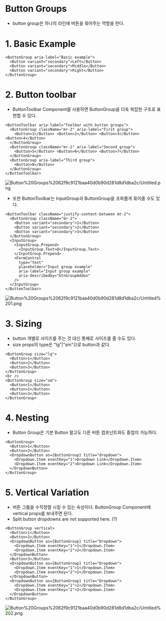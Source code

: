 # Button Groups

- button group은 하나의 라인에 버튼을 묶어주는 역할을 한다.

# 1. Basic Example

```tsx
<ButtonGroup aria-label="Basic example">
  <Button variant="secondary">Left</Button>
  <Button variant="secondary">Middle</Button>
  <Button variant="secondary">Right</Button>
</ButtonGroup>
```

# 2. Button toolbar

- ButtonToolbar Component를 사용하면 ButtonGroup을 더욱 복잡한 구조로 표현할 수 있다.

```tsx
<ButtonToolbar aria-label="Toolbar with button groups">
  <ButtonGroup className="mr-2" aria-label="First group">
    <Button>1</Button> <Button>2</Button> <Button>3</Button> <Button>4</Button>
  </ButtonGroup>
  <ButtonGroup className="mr-2" aria-label="Second group">
    <Button>5</Button> <Button>6</Button> <Button>7</Button>
  </ButtonGroup>
  <ButtonGroup aria-label="Third group">
    <Button>8</Button>
  </ButtonGroup>
</ButtonToolbar>
```

![Button%20Groups%2062f9c9121baa40d0b90d281d8d1dba2c/Untitled.png](Button%20Groups%2062f9c9121baa40d0b90d281d8d1dba2c/Untitled.png)

- 또한 ButtonToolbar는 InputGroup과 ButtonGroup을 조화롭게 묶어줄 수도 있다.

```tsx
<ButtonToolbar className="justify-content-between mt-2">
  <ButtonGroup className="mr-2">
    <Button variant="secondary">1</Button>
    <Button variant="secondary">2</Button>
    <Button variant="secondary">3</Button>
  </ButtonGroup>
  <InputGroup>
    <InputGroup.Prepend>
      <InputGroup.Text>@</InputGroup.Text>
    </InputGroup.Prepend>
    <FormControl
      type="text"
      placeholder="Input group example"
      aria-label="Input group example"
      aria-describedby="btnGroupAddon"
    />
  </InputGroup>
</ButtonToolbar>
```

![Button%20Groups%2062f9c9121baa40d0b90d281d8d1dba2c/Untitled%201.png](Button%20Groups%2062f9c9121baa40d0b90d281d8d1dba2c/Untitled%201.png)

# 3. Sizing

- button 개별로 사이즈를 주는 것 대신 통째로 사이즈를 줄 수도 있다.
- size props의 type은 "lg"|"sm"으로 button과 같다.

```tsx
<ButtonGroup size="lg">
  <Button>1</Button>
  <Button>2</Button>
  <Button>3</Button>
</ButtonGroup>
<br />
<ButtonGroup size="sm">
  <Button>1</Button>
  <Button>2</Button>
  <Button>3</Button>
</ButtonGroup>
```

# 4. Nesting

- Button Group은 기본 Button 말고도 다른 버튼 컴포넌트와도 중첩이 가능하다.

```tsx
<ButtonGroup>
  <Button>1</Button>
  <Button>2</Button>
  <DropdownButton as={ButtonGroup} title="dropdown">
    <Dropdown.Item eventKey="1">Dropdown Link</Dropdown.Item>
    <Dropdown.Item eventKey="2">Dropdown Link</Dropdown.Item>
  </DropdownButton>
</ButtonGroup>
```

# 5. Vertical Variation

- 버튼 그룹을 수직정렬 시킬 수 있는 속성이다. ButtonGroup Component에 vertical props를 보내주면 된다.
- Split button dropdowns are not supported here. (?)

```tsx
<ButtonGroup vertical>
  <Button>1</Button>
  <Button>2</Button>
  <DropdownButton as={ButtonGroup} title="Dropdown">
    <Dropdown.Item eventKey="1">1</Dropdown.Item>
    <Dropdown.Item eventKey="2">2</Dropdown.Item>
  </DropdownButton>
  <Button>3</Button>
  <DropdownButton as={ButtonGroup} title="Dropdown">
    <Dropdown.Item eventKey="1">1</Dropdown.Item>
    <Dropdown.Item eventKey="2">2</Dropdown.Item>
  </DropdownButton>
  <DropdownButton as={ButtonGroup} title="Dropdown">
    <Dropdown.Item eventKey="1">1</Dropdown.Item>
    <Dropdown.Item eventKey="2">2</Dropdown.Item>
  </DropdownButton>
</ButtonGroup>
```

![Button%20Groups%2062f9c9121baa40d0b90d281d8d1dba2c/Untitled%202.png](Button%20Groups%2062f9c9121baa40d0b90d281d8d1dba2c/Untitled%202.png)
